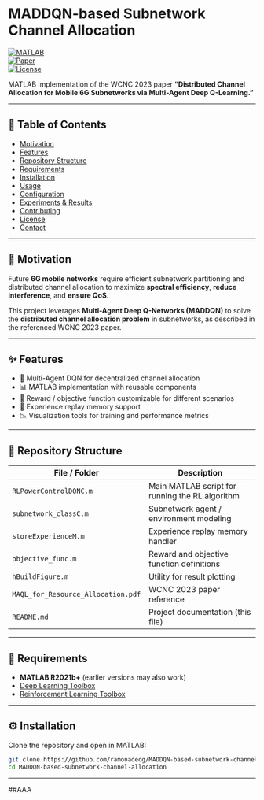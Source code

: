 # MADDQN-based Subnetwork Channel Allocation  
[![MATLAB](https://img.shields.io/badge/MATLAB-R2021b%2B-blue.svg)](https://www.mathworks.com/)  
[![Paper](https://img.shields.io/badge/WCNC-2023-brightgreen)](MAQL_for_Resource_Allocation.pdf)  
[![License](https://img.shields.io/badge/License-MIT-yellow.svg)](LICENSE)  

MATLAB implementation of the WCNC 2023 paper **“Distributed Channel Allocation for Mobile 6G Subnetworks via Multi-Agent Deep Q-Learning.”**  

---

## 📌 Table of Contents  

- [Motivation](#motivation)  
- [Features](#features)  
- [Repository Structure](#repository-structure)  
- [Requirements](#requirements)  
- [Installation](#installation)  
- [Usage](#usage)  
- [Configuration](#configuration)  
- [Experiments & Results](#experiments--results)  
- [Contributing](#contributing)  
- [License](#license)  
- [Contact](#contact)  

---

## 🚀 Motivation  

Future **6G mobile networks** require efficient subnetwork partitioning and distributed channel allocation to maximize **spectral efficiency**, **reduce interference**, and **ensure QoS**.  

This project leverages **Multi-Agent Deep Q-Networks (MADDQN)** to solve the **distributed channel allocation problem** in subnetworks, as described in the referenced WCNC 2023 paper.  

---

## ✨ Features  

- 🧠 Multi-Agent DQN for decentralized channel allocation  
- 📊 MATLAB implementation with reusable components  
- 🎯 Reward / objective function customizable for different scenarios  
- 🔄 Experience replay memory support  
- 📉 Visualization tools for training and performance metrics  

---

## 📂 Repository Structure  

| File / Folder | Description |
|---------------|-------------|
| `RLPowerControlDQNC.m` | Main MATLAB script for running the RL algorithm |
| `subnetwork_classC.m` | Subnetwork agent / environment modeling |
| `storeExperienceM.m` | Experience replay memory handler |
| `objective_func.m` | Reward and objective function definitions |
| `hBuildFigure.m` | Utility for result plotting |
| `MAQL_for_Resource_Allocation.pdf` | WCNC 2023 paper reference |
| `README.md` | Project documentation (this file) |

---

## 🔧 Requirements  

- **MATLAB R2021b+** (earlier versions may also work)  
- [Deep Learning Toolbox](https://www.mathworks.com/products/deep-learning.html)  
- [Reinforcement Learning Toolbox](https://www.mathworks.com/products/reinforcement-learning.html)  

---

## ⚙️ Installation  

Clone the repository and open in MATLAB:  

```bash
git clone https://github.com/ramonadeog/MADDQN-based-subnetwork-channel-allocation.git
cd MADDQN-based-subnetwork-channel-allocation
```
---

##AAA
